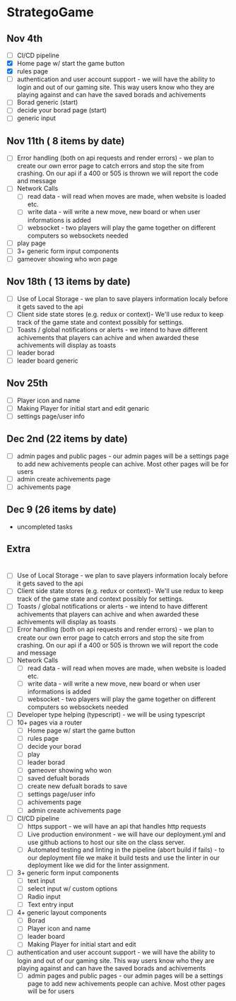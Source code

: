 # StrategoGame
## Nov 4th
  - [ ] CI/CD pipeline
  - [X] Home page w/ start the game button
  - [x] rules page
  - [ ] authentication and user account support - we will have the ability to login and out of our gaming site. This way users know who they are playing against and can have the saved borads and achivements 
  - [ ]   Borad generic (start)
  - [ ] decide your borad page (start)
  - [ ] generic input 

## Nov 11th ( 8 items by date)
  - [ ] Error handling (both on api requests and render errors) - we plan to create our own error page to catch errors and stop the site from crashing. On our api if a 400 or 505 is thrown we will report the code and message 
  - [ ] Network Calls
    - [ ] read data - will read when moves are made, when website is loaded etc. 
    - [ ] write data - will write a new move, new board or when user informations is added
    - [ ] websocket - two players will play the game together on different computers so websockets needed
  - [ ] play page
  - [ ] 3+ generic form input components
  - [ ] gameover showing who won page

## Nov 18th ( 13 items by date)
  - [ ] Use of Local Storage - we plan to save players information localy before it gets saved to the api
  - [ ] Client side state stores (e.g. redux or context)- We'll use redux to keep track of the game state and context possibly for settings.
  - [ ] Toasts / global notifications or alerts - we intend to have different achivements that players can achive and when awarded these achivements will display as toasts 
  - [ ] leader borad
  - [ ] leader board generic
## Nov 25th 
  - [ ]   Player icon and name
  - [ ]   Making Player for initial start and edit genaric
  - [ ] settings page/user info

## Dec 2nd (22 items by date)
  - [ ] admin pages and public pages - our admin pages will be a settings page to add new achivements people can achive. Most other pages will be for users
  - [ ] admin create achivements page
  - [ ] achivements page

## Dec 9 (26 items by date)
  - uncompleted tasks

## Extra

# 
- [ ] Use of Local Storage - we plan to save players information localy before it gets saved to the api
- [ ] Client side state stores (e.g. redux or context)- We'll use redux to keep track of the game state and context possibly for settings.
- [ ] Toasts / global notifications or alerts - we intend to have different achivements that players can achive and when awarded these achivements will display as toasts 
- [ ] Error handling (both on api requests and render errors) - we plan to create our own error page to catch errors and stop the site from crashing. On our api if a 400 or 505 is thrown we will report the code and message 
- [ ] Network Calls
  - [ ] read data - will read when moves are made, when website is loaded etc. 
  - [ ] write data - will write a new move, new board or when user informations is added
  - [ ] websocket - two players will play the game together on different computers so websockets needed
- [ ] Developer type helping (typescript) - we will be using typescript
- [ ] 10+ pages via a router
  - [ ] Home page w/ start the game button
  - [ ] rules page
  - [ ] decide your borad
  - [ ] play
  - [ ] leader borad
  - [ ] gameover showing who won
  - [ ] saved defualt borads
  - [ ] create new defualt borads to save
  - [ ] settings page/user info
  - [ ] achivements page
  - [ ] admin create achivements page
- [ ] CI/CD pipeline
  - [ ] https support - we will have an api that handles http requests
  - [ ] Live production environment - we will have our deployment.yml and use github actions to host our site on the class server. 
  - [ ] Automated testing and linting in the pipeline (abort build if fails) - to our deployment file we make it build tests and use the linter in our deployment like we did for the linter assignment. 
- [ ] 3+ generic form input components
  - [ ] text input
  - [ ] select input w/ custom options
  - [ ] Radio input
  - [ ] Text entry input
- [ ] 4+ generic layout components
  - [ ]   Borad
  - [ ]   Player icon and name
  - [ ]   leader board
  - [ ]   Making Player for initial start and edit
- [ ] authentication and user account support - we will have the ability to login and out of our gaming site. This way users know who they are playing against and can have the saved borads and achivements 
  - [ ] admin pages and public pages - our admin pages will be a settings page to add new achivements people can achive. Most other pages will be for users
